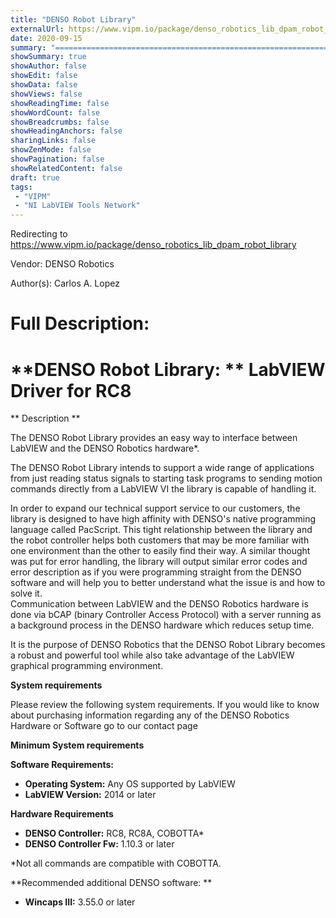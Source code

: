```yaml
---
title: "DENSO Robot Library"
externalUrl: https://www.vipm.io/package/denso_robotics_lib_dpam_robot_library
date: 2020-09-15
summary: "========================================================================"
showSummary: true
showAuthor: false
showEdit: false
showData: false
showViews: false
showReadingTime: false
showWordCount: false
showBreadcrumbs: false
showHeadingAnchors: false
sharingLinks: false
showZenMode: false
showPagination: false
showRelatedContent: false
draft: true
tags:
 - "VIPM"
 - "NI LabVIEW Tools Network"
---
```


Redirecting to https://www.vipm.io/package/denso_robotics_lib_dpam_robot_library

Vendor: DENSO Robotics

Author(s): Carlos A. Lopez
 
Full Description:
========================================================================
**DENSO Robot Library: ** LabVIEW Driver for RC8
========================================================================

** Description **

The DENSO Robot Library provides an easy way to interface between LabVIEW and the DENSO Robotics hardware*.

The DENSO Robot Library intends to support a wide range of applications from just reading status signals to starting task programs to sending motion commands directly from a LabVIEW VI the library is capable of handling it. 

In order to expand our technical support service to our customers, the library is designed to have high affinity with DENSO's native programming language called PacScript. This tight relationship between the library and the robot controller helps both customers that may be more familiar with one environment than the other to easily find their way. A similar thought was put for error handling, the library will output similar error codes and error description as if you were programming straight from the DENSO software and will help you to better understand what the issue is and how to solve it.  
Communication between LabVIEW and the DENSO Robotics hardware is done via bCAP (binary Controller Access Protocol) with a server running as a background process in the DENSO hardware which reduces setup time.

It is the purpose of DENSO Robotics that the DENSO Robot Library becomes a robust and powerful tool while also take advantage of the LabVIEW graphical programming environment. 

**System requirements**

Please review the following system requirements. If you would like to know about purchasing information regarding any of the DENSO Robotics Hardware or Software go to our contact page

**Minimum System requirements**

**Software Requirements:**
-	**Operating System:** Any OS supported by LabVIEW
-	**LabVIEW Version:** 2014 or later

**Hardware Requirements**
-	**DENSO Controller:** RC8, RC8A, COBOTTA*
-	**DENSO Controller Fw:** 1.10.3 or later 

*Not all commands are compatible with COBOTTA. 

**Recommended additional DENSO software: **
-	**Wincaps III:** 3.55.0 or later